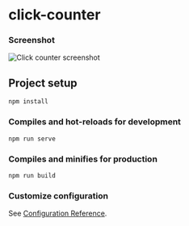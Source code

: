 # click-counter


### Screenshot
![Click counter screenshot](https://user-images.githubusercontent.com/63674082/220447771-cde3a235-d68e-47d3-8a3f-dc8a0446084f.png)

## Project setup
```
npm install
```

### Compiles and hot-reloads for development
```
npm run serve
```

### Compiles and minifies for production
```
npm run build
```

### Customize configuration
See [Configuration Reference](https://cli.vuejs.org/config/).
